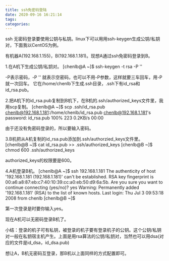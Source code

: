 ```yaml
---
title: ssh免密码登陆
date: 2020-09-16 16:21:14
tags:
categories:
---
```

ssh 无密码登录要使用公钥与私钥。linux下可以用用ssh-keygen生成公钥/私钥对，下面我以CentOS为例。

有机器A(192.168.1.155)，B(192.168.1.181)。现想A通过ssh免密码登录到B。

1.在A机下生成公钥/私钥对。
[chenlb@A ~]$ ssh-keygen -t rsa -P ''

-P表示密码，-P '' 就表示空密码，也可以不用-P参数，这样就要三车回车，用-P就一次回车。
它在/home/chenlb下生成.ssh目录，.ssh下有id_rsa和id_rsa.pub。

2.把A机下的id_rsa.pub复制到B机下，在B机的.ssh/authorized_keys文件里，我用scp复制。
[chenlb@A ~]$ scp .ssh/id_rsa.pub chenlb@192.168.1.181:/home/chenlb/id_rsa.pub
chenlb@192.168.1.181's password:
id_rsa.pub 100% 223 0.2KB/s 00:00

由于还没有免密码登录的，所以要输入密码。

3.B机把从A机复制的id_rsa.pub添加到.ssh/authorzied_keys文件里。
[chenlb@B ~]$ cat id_rsa.pub >> .ssh/authorized_keys
[chenlb@B ~]$ chmod 600 .ssh/authorized_keys

authorized_keys的权限要是600。

4.A机登录B机。
[chenlb@A ~]$ ssh 192.168.1.181
The authenticity of host '192.168.1.181 (192.168.1.181)' can't be established.
RSA key fingerprint is 00:a6:a8:87:eb:c7:40:10:39:cc:a0:eb:50:d9:6a:5b.
Are you sure you want to continue connecting (yes/no)? yes
Warning: Permanently added '192.168.1.181' (RSA) to the list of known hosts.
Last login: Thu Jul 3 09:53:18 2008 from chenlb
[chenlb@B ~]$

第一次登录是时要你输入yes。

现在A机可以无密码登录B机了。

小结：登录的机子可有私钥，被登录的机子要有登录机子的公钥。这个公钥/私钥对一般在私钥宿主机产生。上面是用rsa算法的公钥/私钥对，当然也可以用dsa(对应的文件是id_dsa，id_dsa.pub)

想让A，B机无密码互登录，那B机以上面同样的方式配置即可。
